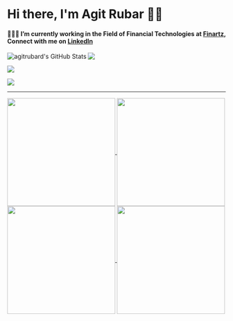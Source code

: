 # Hi there, I'm Agit Rubar 👋🏼 

#### 👨🏾‍💻 I’m currently working in the Field of Financial Technologies at [Finartz](https://www.finartz.com), Connect with me on [LinkedIn](https://linkedin.com/in/agitrubard)

<img align="left" alt="agitrubard's GitHub Stats" src="https://github-readme-stats-git-masterorgs-github-readme-stats-team.vercel.app/api?username=agitrubard&include_orgs=true&show_icons=true&hide_border=false&title_color=FAC601&icon_color=FAC601&bg_color=193649&text_color=ffffff"/>
<img align="justify" src="https://github-readme-stats.vercel.app/api/top-langs?username=agitrubard&show_icons=true&locale=en&layout=compact&title_color=FAC601&icon_color=FAC601&bg_color=193649&text_color=ffffff"/>  
<p align="left"> <img src="https://komarev.com/ghpvc/?username=agitrubard&label=Profile%20views"/>
<p align="left"> <img src="https://github-readme-streak-stats.herokuapp.com?user=agitrubard&theme=cobalt2&hide_border=true&border_radius=6&date_format=j%20M%5B%20Y%5D&card_width=815"/>

---

<p align="left">
<a href="https://buymeacoffee.com/n8fyqpyf6md"> <img align="center" src="https://camo.githubusercontent.com/cace41b0afc90c68d0207e2bd809ee121f9ff4f72ac032e8ced972aee7adbb23/68747470733a2f2f63646e2e6275796d6561636f666665652e636f6d2f627574746f6e732f76322f64656661756c742d79656c6c6f772e706e67" width="249"> </a>
<a href="http://superpeer.com/agitrubard"> <img align="center" src="https://bit.ly/3KxmOE4" width="249"> </a>
<a href="https://fiverr.com/agitrubard"> <img align="center" src="https://bit.ly/3x4Waza" width="249"> </a>
<a href="https://upwork.com/freelancers/~015f060a0d0fcf7c0b"> <img align="center" src="https://bit.ly/4aPGk9p" width="249"> </a>
</p>
